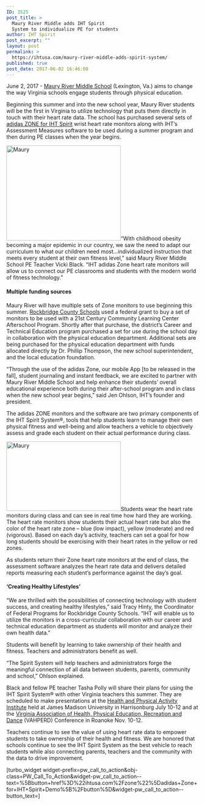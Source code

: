 ```yaml
---
ID: 3525
post_title: >
  Maury River Middle adds IHT Spirit
  System to individualize PE for students
author: IHT Spirit
post_excerpt: ""
layout: post
permalink: >
  https://ihtusa.com/maury-river-middle-adds-spirit-system/
published: true
post_date: 2017-06-02 16:46:08
---
```

<span style="font-weight: 400;">June 2, 2017 - <a href="http://mrms.rockbridge.k12.va.us/" target="_blank" rel="noopener noreferrer">Maury River Middle School</a> (Lexington, Va.) aims to change the way Virginia schools engage students through physical education.</span>

<span style="font-weight: 400;">Beginning this summer and into the new school year, Maury River students will be the first in Virginia to utilize technology that puts them directly in touch with their heart rate data. The school has purchased several sets of <a href="http://ihtusa.com/zone" target="_blank" rel="noopener noreferrer">adidas ZONE for IHT Spirit</a> wrist heart rate monitors along with IHT’s Assessment Measures software to be used during a summer program and then during PE classes when the year begins. </span>

<span style="font-weight: 400;"><a href="https://ihtusa.com/wp-content/uploads/2017/06/MRMS-3.jpg"><img class="alignleft wp-image-3532 size-medium" src="https://ihtusa.com/wp-content/uploads/2017/06/MRMS-3-300x249.jpg" alt="Maury" width="300" height="249" /></a>“</span><span style="font-weight: 400;">With childhood obesity becoming a major epidemic in our country, we saw the need to adapt our curriculum to what our children need most...individualized instruction that meets every student at their own fitness level,” said Maury River Middle School PE Teacher Vicki Black. “IHT adidas Zone heart rate monitors will allow us to connect our PE classrooms and students with the modern world of fitness technology.”</span><!--more-->
<h4><b>Multiple funding sources</b></h4>
<span style="font-weight: 400;">Maury River will have multiple sets of Zone monitors to use beginning this summer. <a href="http://www.rockbridge.k12.va.us/" target="_blank" rel="noopener noreferrer">Rockbridge County Schools</a> used a federal grant to buy a set of monitors to be used with a 21</span><span style="font-weight: 400;">st</span><span style="font-weight: 400;"> Century Community Learning Center Afterschool Program. Shortly after that purchase, the district’s Career and Technical Education program purchased a set for use during the school day in collaboration with the physical education department. Additional sets are being purchased for the physical education department with funds allocated directly by Dr. Phillip Thompson, the new school superintendent, and the local education foundation. </span>

<span style="font-weight: 400;">“Through the use of the adidas Zone, our mobile App [to be released in the fall], student journaling and instant feedback, we are excited to partner with Maury River Middle School and help enhance their students’ overall educational experience both during their after-school program and in class when the new school year begins,” said Jen Ohlson, IHT’s founder and president. </span>

<span style="font-weight: 400;">The adidas ZONE monitors and the software are two primary components of the IHT Spirit System®, tools that help students learn to manage their own physical fitness and well-being and allow teachers a vehicle to objectively assess and grade each student on their actual performance during class.</span>

<span style="font-weight: 400;"><a href="https://ihtusa.com/wp-content/uploads/2017/06/MRMS-1.jpg"><img class="alignright size-medium wp-image-3533" src="https://ihtusa.com/wp-content/uploads/2017/06/MRMS-1-300x182.jpg" alt="Maury" width="300" height="182" /></a>Students wear the heart rate monitors during class and can see in real time how hard they are working. The heart rate monitors show students their actual heart rate but also the color of the heart rate zone – blue (low impact), yellow (moderate) and red (vigorous). Based on each day’s activity, teachers can set a goal for how long students should be exercising with their heart rates in the yellow or red zones.</span>

<span style="font-weight: 400;">As students return their Zone heart rate monitors at the end of class, the assessment software analyzes the heart rate data and delivers detailed reports measuring each student’s performance against the day’s goal. </span>
<h4><b>‘Creating Healthy Lifestyles’</b></h4>
<span style="font-weight: 400;">“</span><span style="font-weight: 400;">We are thrilled with the possibilities of connecting technology with student success, and creating healthy lifestyles,” said Tracy Hinty, the Coordinator of Federal Programs for Rockbridge County Schools. “IHT will enable us to utilize the monitors in a cross-curricular collaboration with our career and technical education department as students will monitor and analyze their own health data.”</span>

<span style="font-weight: 400;">Students will benefit by learning to take ownership of their health and fitness. Teachers and administrators benefit as well.</span>

<span style="font-weight: 400;">“T</span><span style="font-weight: 400;">he Spirit System will help teachers and administrators forge the meaningful connection of all data between students, parents, community and school,” Ohlson explained.</span>

<span style="font-weight: 400;">Black and fellow PE teacher Tasha Polly will share their plans for using the IHT Spirit System® with other Virginia teachers this summer. They are scheduled to make presentations at the <a href="https://www.jmu.edu/kinesiology/hpainstitute/" target="_blank" rel="noopener noreferrer">Health and Physical Activity Institute</a> held at James Madison University in Harrisonburg July 10-12 and at the <a href="http://www.vahperd.org/" target="_blank" rel="noopener noreferrer">Virginia Association of Health, Physical Education, Recreation and Dance</a> (VAHPERD) Conference in Roanoke Nov. 10-12.</span>

<span style="font-weight: 400;">Teachers continue to see the value of using heart rate data to empower students to take ownership of their health and fitness. We are honored that schools continue to see the IHT Spirit System as the best vehicle to reach students while also connecting parents, teachers and the community with the data to drive improvement. </span>

[turbo_widget widget-prefix=pw_call_to_action&obj-class=PW_Call_To_Action&widget-pw_call_to_action--text=%5Bbutton+href%3D%22ihtusa.com%2Fzone%22%5Dadidas+Zone+for+IHT+Spirit+Demo%5B%2Fbutton%5D&widget-pw_call_to_action--button_text=]